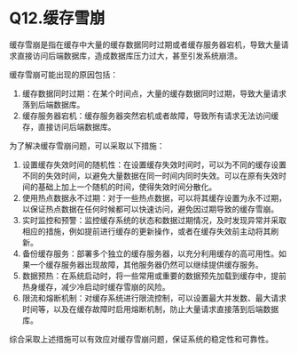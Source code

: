 # Q12.缓存雪崩

缓存雪崩是指在缓存中大量的缓存数据同时过期或者缓存服务器宕机，导致大量请求直接访问后端数据库，造成数据库压力过大，甚至引发系统崩溃。

缓存雪崩可能出现的原因包括：

1. 缓存数据同时过期：在某个时间点，大量的缓存数据同时过期，导致大量请求落到后端数据库。
2. 缓存服务器宕机：缓存服务器突然宕机或者故障，导致所有请求无法访问缓存，直接访问后端数据库。

为了解决缓存雪崩问题，可以采取以下措施：

1. 设置缓存失效时间的随机性：在设置缓存失效时间时，可以为不同的缓存设置不同的失效时间，以避免大量数据在同一时间内同时失效。可以在原有失效时间的基础上加上一个随机的时间，使得失效时间分散化。
2. 使用热点数据永不过期：对于一些热点数据，可以将其缓存设置为永不过期，以保证热点数据在任何时候都可以快速访问，避免因过期导致的缓存雪崩。
3. 实时监控和预警：监控缓存系统的状态和数据过期情况，及时发现异常并采取相应的措施，例如提前进行缓存的更新操作，或者在缓存失效前主动将其刷新。
4. 备份缓存服务：部署多个独立的缓存服务器，以充分利用缓存的高可用性。如果一个缓存服务器出现故障，其他服务器仍然可以继续提供缓存服务。
5. 数据预热：在系统启动时，将一些常用或重要的数据预先加载到缓存中，提前热身缓存，减少冷启动时缓存雪崩的风险。
6. 限流和熔断机制：对缓存系统进行限流控制，可以设置最大并发数、最大请求时间等，以及在缓存故障时启用熔断机制，防止大量请求直接落到后端数据库。

综合采取上述措施可以有效应对缓存雪崩问题，保证系统的稳定性和可靠性。